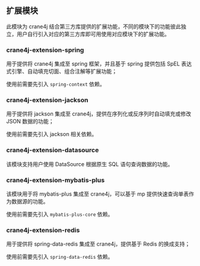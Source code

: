 ## 扩展模块

此模块为 crane4j 结合第三方库提供的扩展功能，不同的模块下的功能彼此独立，用户自行引入对应的第三方库即可用使用对应模块下的扩展功能。

### crane4j-extension-spring

用于提供将 crane4j 集成至 spring 框架，并且基于 spring 提供包括 SpEL 表达式引擎、自动填充切面、组合注解等扩展功能；

使用前需要先引入 `spring-context` 依赖。

### crane4j-extension-jackson

用于提供将 jackson 集成至 crane4j，提供在序列化或反序列时自动填充或修改 JSON 数据的功能；

使用前需要先引入 jackson 相关依赖。

### crane4j-extension-datasource

该模块支持用户使用 DataSource 根据原生 SQL 语句查询数据的功能。

### crane4j-extension-mybatis-plus

该模块用于将 mybatis-plus 集成至 crane4j，可以基于 mp 提供快速查询单表作为数据源的功能。

使用前需要先引入 `mybatis-plus-core` 依赖。

### crane4j-extension-redis

用于提供将 spring-data-redis 集成至 crane4j，提供基于 Redis 的换成支持；

使用前需要先引入 `spring-data-redis` 依赖。